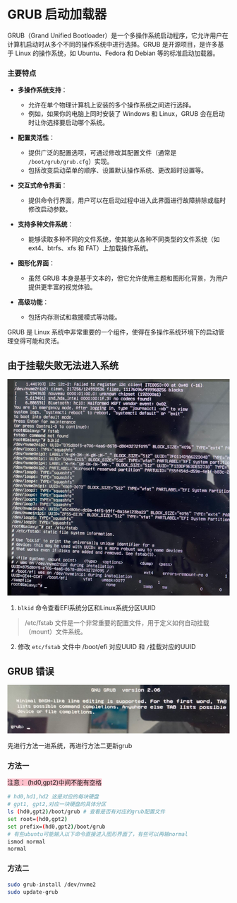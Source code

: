 # GRUB 启动加载器

GRUB（Grand Unified Bootloader）是一个多操作系统启动程序，它允许用户在计算机启动时从多个不同的操作系统中进行选择。GRUB 是开源项目，是许多基于 Linux 的操作系统，如 Ubuntu、Fedora 和 Debian 等的标准启动加载器。

### 主要特点

- **多操作系统支持**：
  - 允许在单个物理计算机上安装的多个操作系统之间进行选择。
  - 例如，如果你的电脑上同时安装了 Windows 和 Linux，GRUB 会在启动时让你选择要启动哪个系统。

- **配置灵活性**：
  - 提供广泛的配置选项，可通过修改其配置文件（通常是 `/boot/grub/grub.cfg`）实现。
  - 包括改变启动菜单的顺序、设置默认操作系统、更改超时设置等。

- **交互式命令界面**：
  - 提供命令行界面，用户可以在启动过程中进入此界面进行故障排除或临时修改启动参数。

- **支持多种文件系统**：
  - 能够读取多种不同的文件系统，使其能从各种不同类型的文件系统（如 ext4、btrfs、xfs 和 FAT）上加载操作系统。

- **图形化界面**：
  - 虽然 GRUB 本身是基于文本的，但它允许使用主题和图形化背景，为用户提供更丰富的视觉体验。

- **高级功能**：
  - 包括内存测试和救援模式等功能。

GRUB 是 Linux 系统中非常重要的一个组件，使得在多操作系统环境下的启动管理变得可能和灵活。

## 由于挂载失败无法进入系统

![Alt text](<./image/Screenshot from 2023-11-10 16-02-43.png>)

1. `blkid` 命令查看EFI系统分区和Linux系统分区UUID

> /etc/fstab 文件是一个非常重要的配置文件，用于定义如何自动挂载（mount）文件系统。

2. 修改 `etc/fstab` 文件中 /boot/efi 对应UUID 和 `/`挂载对应的UUID

## GRUB 错误

![Alt text](<./image/Screenshot from 2023-11-10 16-12-33.png>)

先进行方法一进系统，再进行方法二更新grub

### 方法一

<span style="background-color:pink">注意： (hd0,gpt2)中间不能有空格

```sh
# hd0,hd1,hd2 这是对应的每块硬盘
# gpt1, gpt2,对应一块硬盘的具体分区
ls (hd0,gpt2)/boot/grub # 查看是否有对应的grub配置文件
set root=(hd0,gpt2)
set prefix=(hd0,gpt2)/boot/grub
# 有些ubuntu可能输入以下命令直接进入图形界面了，有些可以再输normal
ismod normal
normal
```

### 方法二

```sh
sudo grub-install /dev/nvme2
sudo update-grub
```